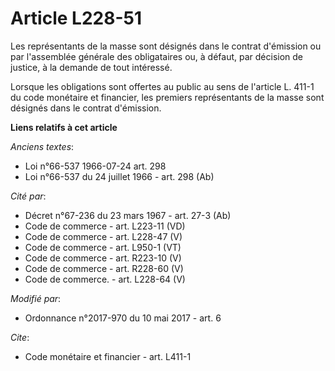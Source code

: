 # Article L228-51

Les représentants de la masse sont désignés dans le contrat d'émission ou par l'assemblée générale des obligataires ou, à
défaut, par décision de justice, à la demande de tout intéressé. 

Lorsque les obligations sont offertes au public au sens de l'article L. 411-1 du code monétaire et financier, les premiers
représentants de la masse sont désignés dans le contrat d'émission.

**Liens relatifs à cet article**

_Anciens textes_:

  - Loi n°66-537 1966-07-24 art. 298
  - Loi n°66-537 du 24 juillet 1966 - art. 298 (Ab)

_Cité par_:

  - Décret n°67-236 du 23 mars 1967 - art. 27-3 (Ab)
  - Code de commerce - art. L223-11 (VD)
  - Code de commerce - art. L228-47 (V)
  - Code de commerce - art. L950-1 (VT)
  - Code de commerce - art. R223-10 (V)
  - Code de commerce - art. R228-60 (V)
  - Code de commerce. - art. L228-64 (V)

_Modifié par_:

  - Ordonnance n°2017-970 du 10 mai 2017 - art. 6

_Cite_:

  - Code monétaire et financier - art. L411-1
